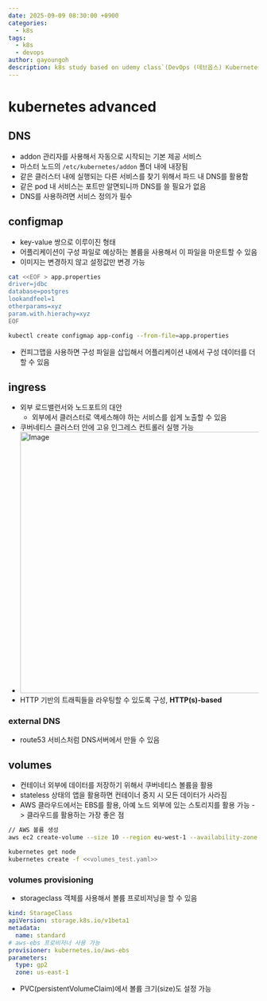 ```yaml
---
date: 2025-09-09 08:30:00 +0900
categories:
  - k8s
tags:
  - k8s
  - devops
author: gayoungoh
description: k8s study based on udemy class`(DevOps (데브옵스) Kubernetes 완전 정복)`
---
```

# kubernetes advanced
## DNS
* addon 관리자를 사용해서 자동으로 시작되는 기본 제공 서비스
* 마스터 노드의 `/etc/kubernetes/addon` 폴더 내에 내장됨
* 같은 클러스터 내에 실행되는 다른 서비스를 찾기 위해서 파드 내 DNS를 활용함
* 같은 pod 내 서비스는 포트만 알면되니까 DNS를 쓸 필요가 없음
* DNS를 사용하려면 서비스 정의가 필수

## configmap
* key-value 쌍으로 이루이진 형태
* 어플리케이션이 구성 파일로 예상하는 볼륨을 사용해서 이 파일을 마운트할 수 있음
* 이미지는 변경하지 않고 설정값만 변경 가능
``` bash
cat <<EOF > app.properties
driver=jdbc
database=postgres
lookandfeel=1
otherparams=xyz
param.with.hierachy=xyz
EOF

kubectl create configmap app-config --from-file=app.properties
```

* 컨피그맵을 사용하면 구성 파일을 삽입해서 어플리케이션 내에서 구성 데이터를 더할 수 있음

## ingress
* 외부 로드밸런서와 노드포트의 대안
  * 외부에서 클러스터로 액세스해야 하는 서비스를 쉽게 노출할 수 있음
* 쿠버네티스 클러스터 안에 고유 인그레스 컨트롤러 실행 가능
* <img width="1117" height="525" alt="Image" src="https://github.com/user-attachments/assets/e8651c54-335e-4943-bad3-4a67a7bdd01a" />
* HTTP 기반의 트래픽들을 라우팅할 수 있도록 구성, **HTTP(s)-based**

### external DNS
* route53 서비스처럼 DNS서버에서 만들 수 있음

## volumes
* 컨테이너 외부에 데이터를 저장하기 위해서 쿠버네티스 볼륨을 활용
* stateless 상태의 앱을 활용하면 컨테이너 중지 시 모든 데이터가 사라짐
* AWS 클라우드에서는 EBS를 활용, 아예 노드 외부에 있는 스토리지를 활용 가능 -> 클라우드를 활용하는 가장 좋은 점

```bash
// AWS 볼륨 생성
aws ec2 create-volume --size 10 --region eu-west-1 --availability-zone eu-west-1a --volume-type gp2 --tag-specifications 'ResourceType=volume, Tags=[{Key=KubernetesCluster, Value=<kubernetes_name>}]'

kubernetes get node
kubernetes create -f <<volumes_test.yaml>>
```

### volumes provisioning
* storageclass 객체를 사용해서 볼륨 프로비저닝을 할 수 있음
```yaml
kind: StarageClass
apiVersion: storage.k8s.io/v1beta1
metadata:
  name: standard
# aws-ebs 프로비저너 사용 가능
provisioner: kubernetes.io/aws-ebs
parameters:
  type: gp2
  zone: us-east-1
```
* PVC(persistentVolumeClaim)에서 볼륨 크기(size)도 설정 가능
